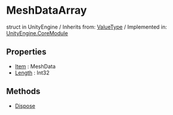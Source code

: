 # MeshDataArray
struct in UnityEngine
 / Inherits from: <a href="https://docs.unity3d.com/6000.1/Documentation/ScriptReference/ValueType.html">ValueType</a> / Implemented in: <a href="https://docs.unity3d.com/6000.1/Documentation/ScriptReference/UnityEngine.CoreModule.html">UnityEngine.CoreModule</a>

## Properties
- <a href="https://docs.unity3d.com/6000.1/Documentation/ScriptReference/MeshDataArray-Item.html">Item</a> : MeshData
- <a href="https://docs.unity3d.com/6000.1/Documentation/ScriptReference/MeshDataArray-Length.html">Length</a> : Int32

## Methods
- <a href="https://docs.unity3d.com/6000.1/Documentation/ScriptReference/MeshDataArray.Dispose.html">Dispose</a>
